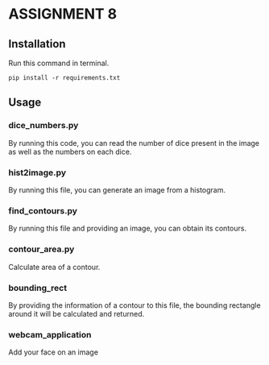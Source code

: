 # ASSIGNMENT 8

## Installation
Run this command in terminal.
```
pip install -r requirements.txt
```

## Usage
### dice_numbers.py
By running this code, you can read the number of dice present in the image as well as the numbers on each dice.

### hist2image.py
By running this file, you can generate an image from a histogram.


### find_contours.py
By running this file and providing an image, you can obtain its contours.

### contour_area.py
Calculate area of a contour.

### bounding_rect
By providing the information of a contour to this file, the bounding rectangle around it will be calculated and returned.

### webcam_application
Add your face on an image
